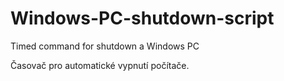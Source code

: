 # Windows-PC-shutdown-script
Timed command for shutdown a Windows PC

Časovač pro automatické vypnutí počítače.
